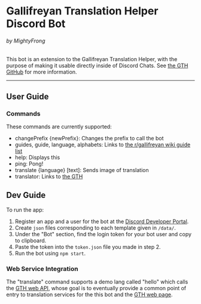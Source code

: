 # Gallifreyan Translation Helper Discord Bot
###### by MightyFrong

This bot is an extension to the Gallifreyan Translation Helper, with the purpose of making it usable directly inside of Discord Chats.
See [the GTH GitHub](https://github.com/Mightyfrong/gallifreyan-translation-helper) for more information.

---
## User Guide

### Commands

These commands are currently supported:

* changePrefix {newPrefix}: Changes the prefix to call the bot
* guides, guide, language, alphabets: Links to [the r/gallifreyan wiki guide list](https://www.reddit.com/r/gallifreyan/wiki/language#wiki_incomplete_list_of_all_gallifreyan_alphabets)
* help: Displays this
* ping: Pong!
* translate {language} [text]: Sends image of translation
* translator: Links to [the GTH](https://mightyfrong.github.io/gallifreyan-translation-helper/)

## Dev Guide

To run the app:

1. Register an app and a user for the bot at the [Discord Developer Portal](https://discord.com/developers).
2. Create `json` files corresponding to each template given in `/data/`.
3. Under the "Bot" section, find the login token for your bot user and copy to clipboard.
4. Paste the token into the `token.json` file you made in step 2.
5. Run the bot using `npm start`.

### Web Service Integration

The "translate" command supports a demo lang called "hello" which calls the [GTH web API](https://github.com/ModisR/gth-web-api), whose goal is to eventually provide a common point of entry to translation services for the this bot and the [GTH web page](https://github.com/Mightyfrong/gallifreyan-translation-helper).
